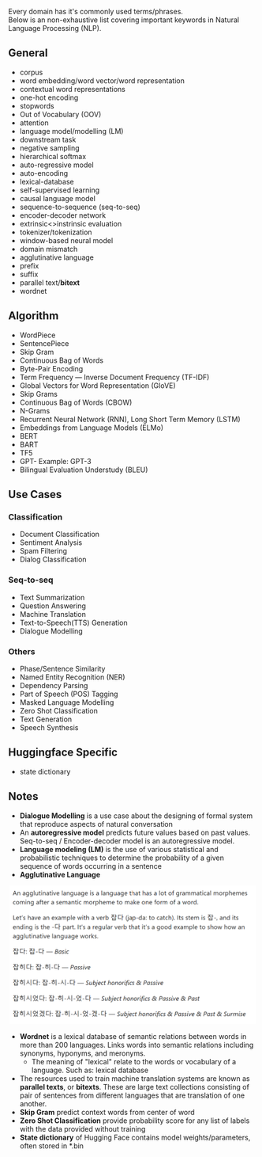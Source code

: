 Every domain has it's commonly used terms/phrases.  
Below is an non-exhaustive list covering important keywords in Natural Language Processing (NLP). 

## General
- corpus
- word embedding/word vector/word representation
- contextual word representations
- one-hot encoding
- stopwords
- Out of Vocabulary (OOV)
- attention
- language model/modelling (LM)
- downstream task
- negative sampling
- hierarchical softmax
- auto-regressive model
- auto-encoding
- lexical-database
- self-supervised learning
- causal language model
- sequence-to-sequence (seq-to-seq)
- encoder-decoder network
- extrinsic<>instrinsic evaluation
- tokenizer/tokenization
- window-based neural model
- domain mismatch
- agglutinative language 
- prefix 
- suffix
- parallel text/**bitext**
- wordnet

## Algorithm

- WordPiece
- SentencePiece
- Skip Gram
- Continuous Bag of Words
- Byte-Pair Encoding
- Term Frequency — Inverse Document Frequency (TF-IDF)
- Global Vectors for Word Representation (GloVE)
- Skip Grams
- Continuous Bag of Words (CBOW)
- N-Grams
- Recurrent Neural Network (RNN), Long Short Term Memory (LSTM)
- Embeddings from Language Models (ELMo)
- BERT
- BART
- TF5
- GPT-<numerical value> Example: GPT-3
- Bilingual Evaluation Understudy (BLEU)
  
  
## Use Cases
  
### Classification
- Document Classification
- Sentiment Analysis
- Spam Filtering
- Dialog Classification
  
### Seq-to-seq
- Text Summarization
- Question Answering
- Machine Translation
- Text-to-Speech(TTS) Generation
- Dialogue Modelling
  
### Others
- Phase/Sentence Similarity
- Named Entity Recognition (NER)
- Dependency Parsing
- Part of Speech (POS) Tagging
- Masked Language Modelling
- Zero Shot Classification
- Text Generation  
- Speech Synthesis

  
## Huggingface Specific
- state dictionary


## Notes 
- **Dialogue Modelling** is a use case about the designing of formal system that reproduce aspects of natural conversation
- An **autoregressive model** predicts future values based on past values. Seq-to-seq / Encoder-decoder model is an autoregressive model.
- **Language modeling (LM)** is the use of various statistical and probabilistic techniques to determine the probability of a given sequence of words occurring in a sentence
- **Agglutinative Language**
<div align="center">
  <img alt="text" src="../metadata/agglutinative_language.png" width="500"><br>
</div>

- **Wordnet** is a lexical database of semantic relations between words in more than 200 languages. Links words into semantic relations including synonyms, hyponyms, and meronyms.
  - The meaning of "lexical" relate to the words or vocabulary of a language. Such as: lexical database
- The resources used to train machine translation systems are known as **parallel texts**, or **bitexts**. These are large text collections consisting of pair of sentences from different languages that are translation of one another. 
- **Skip Gram** predict context words from center of word
- **Zero Shot Classification** provide probability score for any list of labels with the data provided without training
- **State dictionary** of Hugging Face contains model weights/parameters, often stored in *.bin